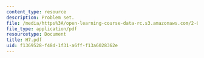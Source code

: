 ```yaml
---
content_type: resource
description: Problem set.
file: /media/https%3A/open-learning-course-data-rc.s3.amazonaws.com/2-008-design-and-manufacturing-ii-spring-2003/f1369528f48d1f31a6fff13a6028362e_H7.pdf
file_type: application/pdf
resourcetype: Document
title: H7.pdf
uid: f1369528-f48d-1f31-a6ff-f13a6028362e
---
```

